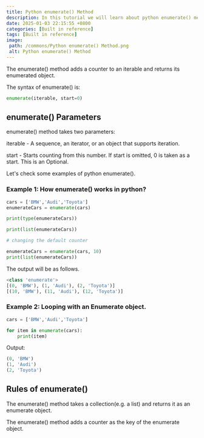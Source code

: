 ```yaml
---
title: Python enumerate() Method
description: In this tutorial we will learn about python enumerate() method and its uses.
date: 2025-01-03 22:15:55 +0800
categories: [Built in reference]
tags: [Built in reference]
image:
 path: /commons/Python enumerate() Method.png
 alt: Python enumerate() Method
---
```


The enumerate() method adds a counter to an iterable and returns its enumerated object.

<script type="text/javascript">
	atOptions = {
		'key' : 'f934c5057f4cfe34762901514605d248',
		'format' : 'iframe',
		'height' : 180,
		'width' : 800,
		'params' : {}
	};
</script>
<script type="text/javascript" src="https://www.highperformanceformat.com/f934c5057f4cfe34762901514605d248/invoke.js"></script>
The syntax of enumerate() is:

```python
enumerate(iterable, start=0)

```

## enumerate() Parameters

enumerate() method takes two parameters:

iterable \- A sequence, an iterator, or an object that supports iteration.

start \- Starts counting from this number. If start is omitted, 0 is taken as a start. This is an Optional.

Let's check some examples of python enumerate().

### Example 1: How enumerate() works in python?

```python
cars = ['BMW','Audi','Toyota']
enumerateCars = enumerate(cars)

print(type(enumerateCars))

print(list(enumerateCars))

# changing the default counter

enumerateCars = enumerate(cars, 10)
print(list(enumerateCars))

```
The output will be as follows.

```python
<class 'enumerate'>
[(0, 'BMW'), (1, 'Audi'), (2, 'Toyota')]
[(10, 'BMW'), (11, 'Audi'), (12, 'Toyota')]

```

<script type="text/javascript">
	atOptions = {
		'key' : 'f934c5057f4cfe34762901514605d248',
		'format' : 'iframe',
		'height' : 180,
		'width' : 800,
		'params' : {}
	};
</script>
<script type="text/javascript" src="https://www.highperformanceformat.com/f934c5057f4cfe34762901514605d248/invoke.js"></script>
### 

### Example 2: Looping with an Enumerate object.

```python
cars = ['BMW','Audi','Toyota']

for item in enumerate(cars):
    print(item)

```

Output:

```python
(0, 'BMW')
(1, 'Audi')
(2, 'Toyota')

```

<script type="text/javascript">
	atOptions = {
		'key' : 'f934c5057f4cfe34762901514605d248',
		'format' : 'iframe',
		'height' : 180,
		'width' : 800,
		'params' : {}
	};
</script>
<script type="text/javascript" src="https://www.highperformanceformat.com/f934c5057f4cfe34762901514605d248/invoke.js"></script>
## Rules of enumerate()

The enumerate() method takes a collection(e.g. a list) and returns it as an enumerate object.

The enumerate() method adds a counter as the key of the enumerate object.